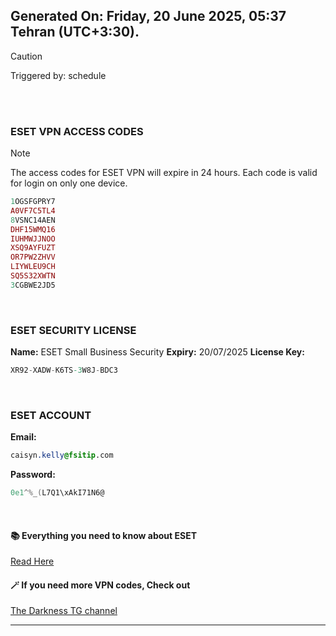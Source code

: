 ## Generated On: Friday, 20 June 2025, 05:37 Tehran (UTC+3:30).

> [!CAUTION]
> Triggered by: schedule

<br><br>

### ESET VPN ACCESS CODES

> [!NOTE]
> The access codes for ESET VPN will expire in 24 hours.
> Each code is valid for login on only one device.

```ruby
1OGSFGPRY7
A0VF7C5TL4
8VSNC14AEN
DHF15WMQ16
IUHMWJJNOO
XSQ9AYFUZT
OR7PW2ZHVV
LIYWLEU9CH
SQ5S32XWTN
3CGBWE2JD5
```

<br>

### ESET SECURITY LICENSE

**Name:** ESET Small Business Security
**Expiry:** 20/07/2025
**License Key:**

```POV-Ray SDL
XR92-XADW-K6TS-3W8J-BDC3
```

<br>

### ESET ACCOUNT

**Email:**

```CSS
caisyn.kelly@fsitip.com
```

**Password:**

```POV-Ray SDL
0e1^%_(L7Q1\xAkI71N6@
```

<br>

#### 📚 Everything you need to know about ESET

[Read Here](https://t.me/F_NiREvil/2113)

#### 🪄 If you need more VPN codes, Check out

[The Darkness TG channel](https://t.me/Eset_key_trial)

---

<br><br>

